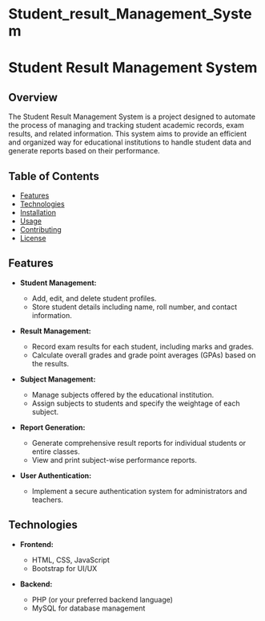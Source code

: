 # Student_result_Management_System
# Student Result Management System

## Overview
The Student Result Management System is a project designed to automate the process of managing and tracking student academic records, exam results, and related information. This system aims to provide an efficient and organized way for educational institutions to handle student data and generate reports based on their performance.

## Table of Contents
- [Features](#features)
- [Technologies](#technologies)
- [Installation](#installation)
- [Usage](#usage)
- [Contributing](#contributing)
- [License](#license)

## Features
- **Student Management:**
  - Add, edit, and delete student profiles.
  - Store student details including name, roll number, and contact information.

- **Result Management:**
  - Record exam results for each student, including marks and grades.
  - Calculate overall grades and grade point averages (GPAs) based on the results.

- **Subject Management:**
  - Manage subjects offered by the educational institution.
  - Assign subjects to students and specify the weightage of each subject.

- **Report Generation:**
  - Generate comprehensive result reports for individual students or entire classes.
  - View and print subject-wise performance reports.

- **User Authentication:**
  - Implement a secure authentication system for administrators and teachers.

## Technologies
- **Frontend:**
  - HTML, CSS, JavaScript
  - Bootstrap for UI/UX

- **Backend:**
  - PHP (or your preferred backend language)
  - MySQL for database management
 
